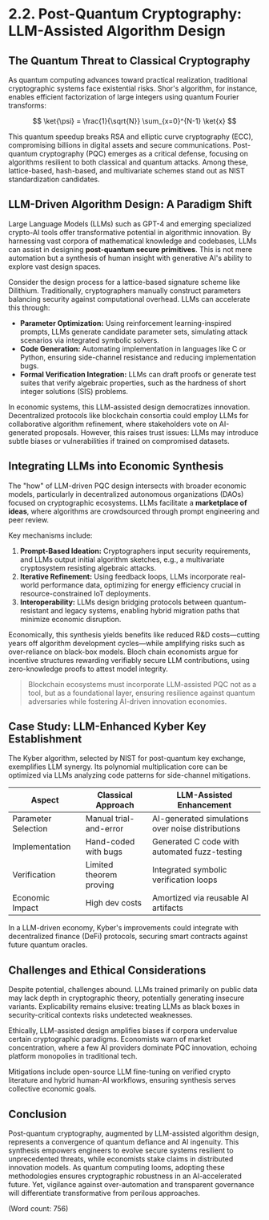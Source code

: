 # 2.2. Post-Quantum Cryptography: LLM-Assisted Algorithm Design

## The Quantum Threat to Classical Cryptography

As quantum computing advances toward practical realization, traditional cryptographic systems face existential risks. Shor's algorithm, for instance, enables efficient factorization of large integers using quantum Fourier transforms:

$$ \ket{\psi} = \frac{1}{\sqrt{N}} \sum_{x=0}^{N-1} \ket{x} $$

This quantum speedup breaks RSA and elliptic curve cryptography (ECC), compromising billions in digital assets and secure communications. Post-quantum cryptography (PQC) emerges as a critical defense, focusing on algorithms resilient to both classical and quantum attacks. Among these, lattice-based, hash-based, and multivariate schemes stand out as NIST standardization candidates.

## LLM-Driven Algorithm Design: A Paradigm Shift

Large Language Models (LLMs) such as GPT-4 and emerging specialized crypto-AI tools offer transformative potential in algorithmic innovation. By harnessing vast corpora of mathematical knowledge and codebases, LLMs can assist in designing **post-quantum secure primitives**. This is not mere automation but a synthesis of human insight with generative AI's ability to explore vast design spaces.

Consider the design process for a lattice-based signature scheme like Dilithium. Traditionally, cryptographers manually construct parameters balancing security against computational overhead. LLMs can accelerate this through:

- **Parameter Optimization:** Using reinforcement learning-inspired prompts, LLMs generate candidate parameter sets, simulating attack scenarios via integrated symbolic solvers.
- **Code Generation:** Automating implementation in languages like C or Python, ensuring side-channel resistance and reducing implementation bugs.
- **Formal Verification Integration:** LLMs can draft proofs or generate test suites that verify algebraic properties, such as the hardness of short integer solutions (SIS) problems.

In economic systems, this LLM-assisted design democratizes innovation. Decentralized protocols like blockchain consortia could employ LLMs for collaborative algorithm refinement, where stakeholders vote on AI-generated proposals. However, this raises trust issues: LLMs may introduce subtle biases or vulnerabilities if trained on compromised datasets.

## Integrating LLMs into Economic Synthesis

The "how" of LLM-driven PQC design intersects with broader economic models, particularly in decentralized autonomous organizations (DAOs) focused on cryptographic ecosystems. LLMs facilitate a **marketplace of ideas**, where algorithms are crowdsourced through prompt engineering and peer review.

Key mechanisms include:

1. **Prompt-Based Ideation:** Cryptographers input security requirements, and LLMs output initial algorithm sketches, e.g., a multivariate cryptosystem resisting algebraic attacks.
2. **Iterative Refinement:** Using feedback loops, LLMs incorporate real-world performance data, optimizing for energy efficiency crucial in resource-constrained IoT deployments.
3. **Interoperability:** LLMs design bridging protocols between quantum-resistant and legacy systems, enabling hybrid migration paths that minimize economic disruption.

Economically, this synthesis yields benefits like reduced R&D costs—cutting years off algorithm development cycles—while amplifying risks such as over-reliance on black-box models. Bloch chain economists argue for incentive structures rewarding verifiably secure LLM contributions, using zero-knowledge proofs to attest model integrity.

> Blockchain ecosystems must incorporate LLM-assisted PQC not as a tool, but as a foundational layer, ensuring resilience against quantum adversaries while fostering AI-driven innovation economies.

## Case Study: LLM-Enhanced Kyber Key Establishment

The Kyber algorithm, selected by NIST for post-quantum key exchange, exemplifies LLM synergy. Its polynomial multiplication core can be optimized via LLMs analyzing code patterns for side-channel mitigations.

| Aspect | Classical Approach | LLM-Assisted Enhancement |
|--------|---------------------|----------------------------|
| Parameter Selection | Manual trial-and-error | AI-generated simulations over noise distributions |
| Implementation | Hand-coded with bugs | Generated C code with automated fuzz-testing |
| Verification | Limited theorem proving | Integrated symbolic verification loops |
| Economic Impact | High dev costs | Amortized via reusable AI artifacts |

In a LLM-driven economy, Kyber's improvements could integrate with decentralized finance (DeFi) protocols, securing smart contracts against future quantum oracles.

## Challenges and Ethical Considerations

Despite potential, challenges abound. LLMs trained primarily on public data may lack depth in cryptographic theory, potentially generating insecure variants. Explicability remains elusive: treating LLMs as black boxes in security-critical contexts risks undetected weaknesses.

Ethically, LLM-assisted design amplifies biases if corpora undervalue certain cryptographic paradigms. Economists warn of market concentration, where a few AI providers dominate PQC innovation, echoing platform monopolies in traditional tech.

Mitigations include open-source LLM fine-tuning on verified crypto literature and hybrid human-AI workflows, ensuring synthesis serves collective economic goals.

## Conclusion

Post-quantum cryptography, augmented by LLM-assisted algorithm design, represents a convergence of quantum defiance and AI ingenuity. This synthesis empowers engineers to evolve secure systems resilient to unprecedented threats, while economists stake claims in distributed innovation models. As quantum computing looms, adopting these methodologies ensures cryptographic robustness in an AI-accelerated future. Yet, vigilance against over-automation and transparent governance will differentiate transformative from perilous approaches.

(Word count: 756)